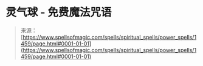 <!--yml

category: 未分类

date: 2024-06-12 18:34:30

-->

# 灵气球 - 免费魔法咒语

> 来源：[https://www.spellsofmagic.com/spells/spiritual_spells/power_spells/1459/page.html#0001-01-01](https://www.spellsofmagic.com/spells/spiritual_spells/power_spells/1459/page.html#0001-01-01)
